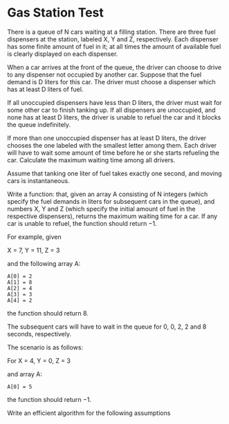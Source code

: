 # Gas Station Test

There is a queue of N cars waiting at a filling station. There are three fuel dispensers 
at the station, labeled X, Y and Z, respectively. Each dispenser has some finite 
amount of fuel in it; at all times the amount of available fuel is clearly displayed on each dispenser. 

When a car arrives at the front of the queue, the driver can choose to drive to 
any dispenser not occupied by another car. Suppose that the fuel demand is D liters 
for this car. The driver must choose a dispenser which has at least D liters of fuel. 

If all unoccupied dispensers have less than D liters, the driver must wait for some other 
car to finish tanking up. If all dispensers are unoccupied, and none has at least D liters, 
the driver is unable to refuel the car and it blocks the queue indefinitely. 

If more than one unoccupied dispenser has at least D liters, the driver chooses the one 
labeled with the smallest letter among them. Each driver will have to wait some amount of 
time before he or she starts refueling the car. Calculate the maximum waiting time among all drivers. 

Assume that tanking one liter of fuel takes exactly one second, and moving cars is instantaneous. 

Write a function: that, given an array A consisting of N integers (which specify the fuel demands in liters 
for subsequent cars in the queue), and numbers X, Y and Z (which specify the initial amount of fuel in the 
respective dispensers), returns the maximum waiting time for a car. If any car is unable to refuel, 
the function should return −1. 

For example, given 

X = 7, Y = 11, Z = 3

and the following array A: 

```
A[0] = 2 
A[1] = 8 
A[2] = 4 
A[3] = 3 
A[4] = 2 
```

the function should return 8. 

The subsequent cars will have to wait in the queue for 0, 0, 2, 2 and 8 seconds, respectively. 

The scenario is as follows: 

For X = 4, Y = 0, Z = 3 

and array A: 
```
A[0] = 5 
```

the function should return −1. 

Write an efficient algorithm for the following assumptions